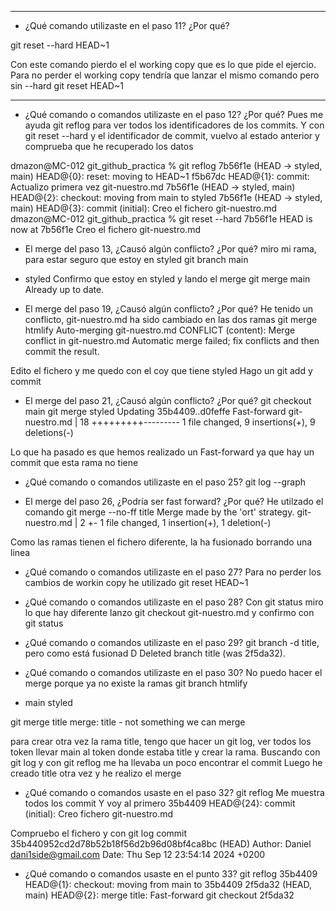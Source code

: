 -------
- ¿Qué comando utilizaste en el paso 11? ¿Por qué?

git reset --hard HEAD~1

Con este comando pierdo el el working copy que es lo que pide el ejercio.
Para no perder el working copy tendría que lanzar el mismo comando pero sin --hard
git reset HEAD~1

-------


- ¿Qué comando o comandos utilizaste en el paso 12? ¿Por qué?
Pues me ayuda git reflog para ver todos los identificadores de los commits.
Y con git reset --hard y el identificador de commit, vuelvo al estado anterior y
comprueba que he recuperado los datos

dmazon@MC-012 git_github_practica % git reflog
7b56f1e (HEAD -> styled, main) HEAD@{0}: reset: moving to HEAD~1
f5b67dc HEAD@{1}: commit: Actualizo primera vez git-nuestro.md
7b56f1e (HEAD -> styled, main) HEAD@{2}: checkout: moving from main to styled
7b56f1e (HEAD -> styled, main) HEAD@{3}: commit (initial): Creo el fichero git-nuestro.md
dmazon@MC-012 git_github_practica % git reset --hard 7b56f1e
HEAD is now at 7b56f1e Creo el fichero git-nuestro.md




- El merge del paso 13, ¿Causó algún conflicto? ¿Por qué?
miro mi rama, para estar seguro que estoy en styled
git branch
main
* styled
Confirmo que estoy en styled
y lando el merge
git merge main
Already up to date.


- El merge del paso 19, ¿Causó algún conflicto? ¿Por qué?
He tenido un conflicto, git-nuestro.md ha sido cambiado en las dos ramas
git merge htmlify
Auto-merging git-nuestro.md
CONFLICT (content): Merge conflict in git-nuestro.md
Automatic merge failed; fix conflicts and then commit the result.

Edito el fichero y me quedo con el coy que tiene styled
Hago un git add y commit

- El merge del paso 21, ¿Causó algún conflicto? ¿Por qué?
git checkout main
git merge styled
Updating 35b4409..d0feffe
Fast-forward
 git-nuestro.md | 18 +++++++++---------
 1 file changed, 9 insertions(+), 9 deletions(-)

Lo que ha pasado es que hemos realizado un Fast-forward ya que hay un commit
que esta rama no tiene


- ¿Qué comando o comandos utilizaste en el paso 25?
git log --graph

- El merge del paso 26, ¿Podría ser fast forward? ¿Por qué?
He utilzado el comando
git merge --no-ff title
Merge made by the 'ort' strategy.
git-nuestro.md | 2 +-
1 file changed, 1 insertion(+), 1 deletion(-)

Como las ramas tienen el fichero diferente, la ha fusionado borrando una linea

- ¿Qué comando o comandos utilizaste en el paso 27?
Para no perder los cambios de workin copy he utilizado
git reset  HEAD~1

- ¿Qué comando o comandos utilizaste en el paso 28?
Con git status miro lo que hay diferente
lanzo git checkout git-nuestro.md
y confirmo con git status

- ¿Qué comando o comandos utilizaste en el paso 29?
git branch -d title, pero como está fusionad D
Deleted branch title (was 2f5da32).


- ¿Qué comando o comandos utilizaste en el paso 30?
No puedo hacer el merge porque ya no existe la ramas
git branch
  htmlify
* main
  styled

git merge title
merge: title - not something we can merge

para crear otra vez la rama title, tengo que hacer un git log, ver todos los token
llevar main al token donde estaba title y crear la rama.
Buscando con git log y con git reflog me ha llevaba un poco encontrar el commit
Luego he creado title otra vez y he realizo el merge


- ¿Qué comando o comandos usaste en el paso 32?
git reflog
Me muestra todos los commit
Y voy al primero
35b4409 HEAD@{24}: commit (initial): Creo fichero git-nuestro.md

Compruebo el fichero y con
git log
commit 35b440952cd2d78b52b18f56d2b96d08bf4ca8bc (HEAD)
Author: Daniel <dani1side@gmail.com>
Date:   Thu Sep 12 23:54:14 2024 +0200

- ¿Qué comando o comandos usaste en el punto 33?
git reflog
35b4409 HEAD@{1}: checkout: moving from main to 35b4409
2f5da32 (HEAD, main) HEAD@{2}: merge title: Fast-forward
git checkout 2f5da32

